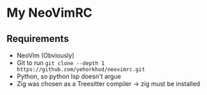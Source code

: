 # My NeoVimRC

## Requirements
- NeoVim (Obviously)
- Git to run `git clone --depth 1 https://github.com/yehorkhod/neovimrc.git`
- Python, so python lsp doesn't argue
- Zig was chosen as a Treesitter compiler -> zig must be installed
